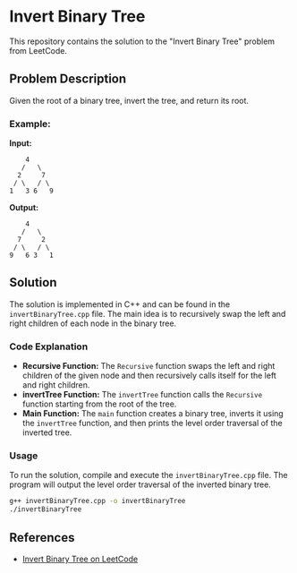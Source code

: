 # Invert Binary Tree

This repository contains the solution to the "Invert Binary Tree" problem from LeetCode.

## Problem Description

Given the root of a binary tree, invert the tree, and return its root.

### Example:

**Input:**

```
    4
   /   \
  2     7
 / \   / \
1   3 6   9
```

**Output:**

```
    4
   /   \
  7     2
 / \   / \
9   6 3   1
```

## Solution

The solution is implemented in C++ and can be found in the `invertBinaryTree.cpp` file. The main idea is to recursively swap the left and right children of each node in the binary tree.

### Code Explanation

- **Recursive Function:** The `Recursive` function swaps the left and right children of the given node and then recursively calls itself for the left and right children.
- **invertTree Function:** The `invertTree` function calls the `Recursive` function starting from the root of the tree.
- **Main Function:** The `main` function creates a binary tree, inverts it using the `invertTree` function, and then prints the level order traversal of the inverted tree.

### Usage

To run the solution, compile and execute the `invertBinaryTree.cpp` file. The program will output the level order traversal of the inverted binary tree.

```sh
g++ invertBinaryTree.cpp -o invertBinaryTree
./invertBinaryTree
```

## References

- [Invert Binary Tree on LeetCode](https://leetcode.com/problems/invert-binary-tree/)
